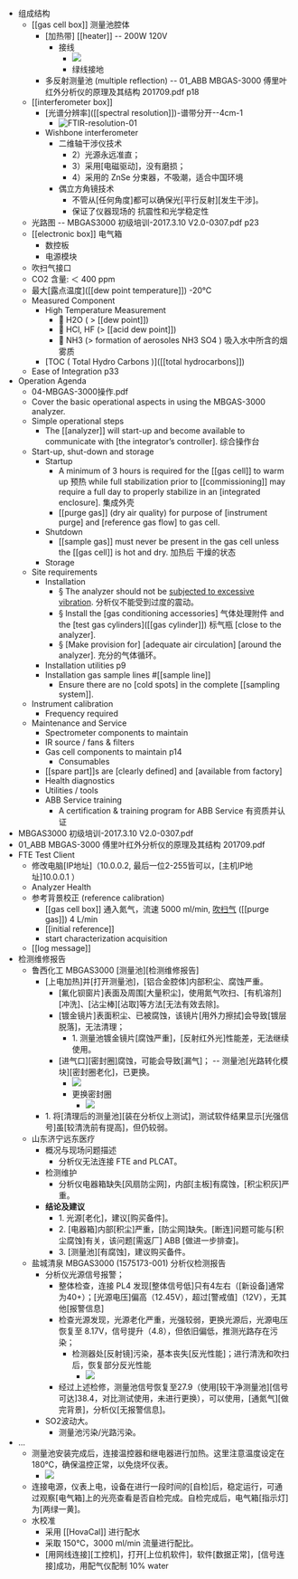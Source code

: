 - 组成结构
    - [[gas cell box]] 测量池腔体
        - [加热带] [[heater]] -- 200W 120V
            - 接线
                - ![](https://firebasestorage.googleapis.com/v0/b/firescript-577a2.appspot.com/o/imgs%2Fapp%2FXELiu-NovaKG%2F0VqEiT0aX7.jpg?alt=media&token=4b568a4c-5bc5-447c-80fd-0751af18c6b7)
                - 绿线接地
        - 多反射测量池 (multiple reflection) -- 01_ABB MBGAS-3000 傅里叶红外分析仪的原理及其结构 201709.pdf p18
    - [[interferometer box]] 
        - [光谱分辨率]([[spectral resolution]])-谱带分开--4cm-1
            - ![FTIR-resolution-01](https://firebasestorage.googleapis.com/v0/b/firescript-577a2.appspot.com/o/imgs%2Fapp%2FXELiu-NovaKG%2Fv_SS5ctNj9.png?alt=media&token=9cfcf724-1db0-4c35-abcc-4a015d0c8937)
        - Wishbone interferometer
            - 二维轴干涉仪技术
                - 2）光源永远准直；
                - 3）采用[电磁驱动]，没有磨损；
                - 4）采用的 ZnSe 分束器，不吸潮，适合中国环境
            - 偶立方角镜技术
                - 不管从[任何角度]都可以确保光[平行反射][发生干涉]。
                - 保证了仪器现场的 抗震性和光学稳定性
    - 光路图 -- MBGAS3000 初级培训-2017.3.10 V2.0-0307.pdf p23
    - [[electronic box]] 电气箱
        - 数控板
        - 电源模块
    - 吹扫气接口
    - CO2 含量: ＜ 400 ppm
    - 最大[露点温度]([[dew point temperature]]) -20℃
    - Measured Component
        - High Temperature Measurement
            -  H2O ( > [[dew point]])
            -  HCl, HF (> [[acid dew point]])
            -  NH3 (> formation of aerosoles NH3 SO4 ) 吸入水中所含的烟雾质
        - [TOC ( Total Hydro Carbons )]([[total hydrocarbons]])
    - Ease of Integration   p33
- Operation Agenda
    - 04-MBGAS-3000操作.pdf
    - Cover the basic operational aspects in using the MBGAS-3000 analyzer.
    - Simple operational steps
        - The [[analyzer]] will start-up and become available to communicate with [the integrator’s controller]. 综合操作台
    - Start-up, shut-down and storage
        - Startup
            - A minimum of 3 hours is required for the [[gas cell]] to warm up 预热 while full stabilization prior to [[commissioning]] may require a full day to properly stabilize in an [integrated enclosure]. 集成外壳
            - [[purge gas]] (dry air quality) for purpose of [instrument purge] and [reference gas flow] to gas cell.
        - Shutdown
            - [[sample gas]] must never be present in the gas cell unless the [[gas cell]] is hot and dry. 加热后 干燥的状态
        - Storage
    - Site requirements
        - Installation
            - § The analyzer should not be [subjected to excessive vibration]([[vibration]]). 分析仪不能受到过度的震动。
            - § Install the [gas conditioning accessories] 气体处理附件 and the [test gas cylinders]([[gas cylinder]]) 标气瓶 [close to the analyzer].
            - § [Make provision for] [adequate air circulation] [around the analyzer]. 充分的气体循环。
        - Installation utilities p9
        - Installation gas sample lines #[[sample line]]
            - Ensure there are no [cold spots] in the complete [[sampling system]].
    - Instrument calibration
        - Frequency required
    - Maintenance and Service
        - Spectrometer components to maintain
        - IR source / fans & filters
        - Gas cell components to maintain   p14
            - Consumables
        - [[spare part]]s are [clearly defined] and [available from factory]
        - Health diagnostics
        - Utilities / tools
        - ABB Service training
            - A certification & training program for ABB Service 有资质并认证
- MBGAS3000 初级培训-2017.3.10 V2.0-0307.pdf
- 01_ABB MBGAS-3000 傅里叶红外分析仪的原理及其结构 201709.pdf
- FTE Test Client
    - 修改电脑[IP地址]（10.0.0.2, 最后一位2-255皆可以，[主机IP地址]10.0.0.1 ）
    - Analyzer Health 
    - 参考背景校正 (reference calibration)
        - [[gas cell box]] 通入氮气，流速 5000 ml/min, [吹扫气](((GwtsEivzE))) ([[purge gas]]) 4 L/min
        - [[initial reference]]
        - start characterization acquisition
    - [[log message]]
- 检测维修报告
    - 鲁西化工 MBGAS3000 [测量池][检测维修报告]
        - [上电加热]并[打开测量池]，[铝合金腔体]内部积尘、腐蚀严重。
            - [氟化钡窗片]表面及周围[大量积尘]，使用氮气吹扫、[有机溶剂][冲洗]、[沾尘棒][沾取]等方法[无法有效去除]。
            - [镀金镜片]表面积尘、已被腐蚀，该镜片[用外力擦拭]会导致[镀层脱落]，无法清理；
                - 1. 测量池镀金镜片[腐蚀严重]，[反射红外光]性能差，无法继续使用。
            - [进气口][密封圈]腐蚀，可能会导致[漏气]； -- 测量池[光路转化模块][密封圈老化]，已更换。
                - ![](https://firebasestorage.googleapis.com/v0/b/firescript-577a2.appspot.com/o/imgs%2Fapp%2FXELiu-NovaKG%2FhnylPhdI9i.png?alt=media&token=77b541e0-d777-4a56-a006-9570be41a2c9)
                - 更换密封圈
                    - ![](https://firebasestorage.googleapis.com/v0/b/firescript-577a2.appspot.com/o/imgs%2Fapp%2FXELiu-NovaKG%2FKqpzpaB1UY.png?alt=media&token=26429a86-5509-4e3e-b68a-991540e9f367)
        - 1. 将[清理后的测量池][装在分析仪上测试]，测试软件结果显示[光强信号]虽[较清洗前有提高]，但仍较弱。
    - 山东济宁远东医疗
        - 概况与现场问题描述
            - 分析仪无法连接 FTE and PLCAT。
        - 检测维护
            - 分析仪电器箱缺失[风扇防尘网]，内部[主板]有腐蚀，[积尘积灰]严重。
        - ****结论及建议****
            - 1. 光源[老化]，建议[购买备件]。
            - 2. [电器箱]内部[积尘]严重，[防尘网]缺失。[断连]问题可能与[积尘腐蚀]有关，该问题[需返厂] ABB [做进一步排查]。
            - 3. [测量池][有腐蚀]，建议购买备件。
    - 盐城清泉 MBGAS3000 (1575173-001) 分析仪检测报告
        - 分析仪光源信号报警；
            - 整体检查，连接 PL4 发现[整体信号低]只有4左右（[新设备]通常为40+）；[光源电压]偏高（12.45V），超过[警戒值]（12V），无其他[报警信息]
            - 检查光源发现，光源老化严重，光强较弱，更换光源后，光源电压恢复至 8.17V，信号提升（4.8），但依旧偏低，推测光路存在污染；
                - 检测器处[反射镜]污染，基本丧失[反光性能]；进行清洗和吹扫后，恢复部分反光性能
                    - ![](https://firebasestorage.googleapis.com/v0/b/firescript-577a2.appspot.com/o/imgs%2Fapp%2FXELiu-NovaKG%2FHS66pBuh4m.jpg?alt=media&token=a3f1d3e3-3782-4ea5-b62d-1b9d4d28d024)
            - 经过上述检修，测量池信号恢复至27.9（使用[较干净测量池][信号可达]38.4，对比测试使用，未进行更换），可以使用，[通氮气][做完背景]，分析仪[无报警信息]。
        - SO2波动大。
            - 测量池污染/光路污染。
- ...
    - 测量池安装完成后，连接温控器和继电器进行加热。这里注意温度设定在180℃，确保温控正常，以免烧坏仪表。
        - ![](https://firebasestorage.googleapis.com/v0/b/firescript-577a2.appspot.com/o/imgs%2Fapp%2FXELiu-NovaKG%2FVS0uMSU4BX.jpg?alt=media&token=ce1a6805-4f3c-43ba-9294-ced7e4802316)
    - 连接电源，仪表上电，设备在进行一段时间的[自检]后，稳定运行，可通过观察[电气箱]上的光亮查看是否自检完成。自检完成后，电气箱[指示灯]为[两绿一黄]。
    - 水校准
        - 采用 [[HovaCal]] 进行配水
        - 采取 150℃，3000 ml/min 流量进行配比。
        - [用网线连接][工控机]，打开[上位机软件]，软件[数据正常]，[信号连接]成功，用配气仪配制 10% water
